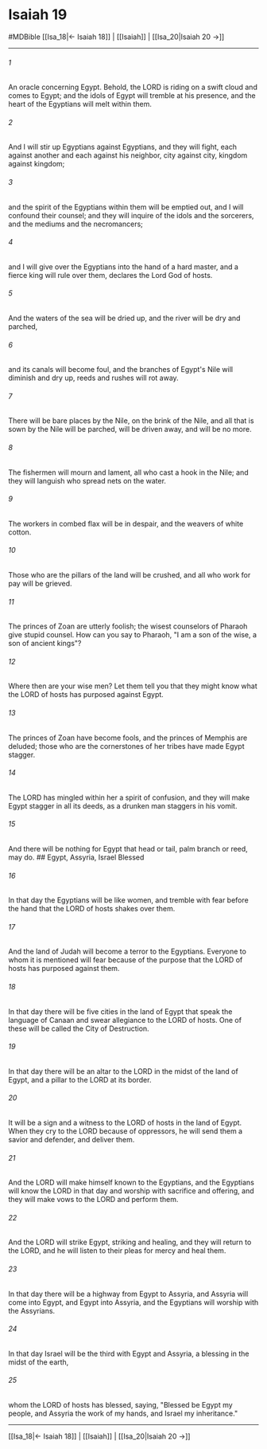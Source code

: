 # Isaiah 19
#MDBible
[[Isa_18|← Isaiah 18]] | [[Isaiah]] | [[Isa_20|Isaiah 20 →]]

***

###### 1 

An oracle concerning Egypt. Behold, the LORD is riding on a swift cloud and comes to Egypt; and the idols of Egypt will tremble at his presence, and the heart of the Egyptians will melt within them. 

###### 2 

And I will stir up Egyptians against Egyptians, and they will fight, each against another and each against his neighbor, city against city, kingdom against kingdom; 

###### 3 

and the spirit of the Egyptians within them will be emptied out, and I will confound their counsel; and they will inquire of the idols and the sorcerers, and the mediums and the necromancers; 

###### 4 

and I will give over the Egyptians into the hand of a hard master, and a fierce king will rule over them, declares the Lord God of hosts. 

###### 5 

And the waters of the sea will be dried up, and the river will be dry and parched, 

###### 6 

and its canals will become foul, and the branches of Egypt's Nile will diminish and dry up, reeds and rushes will rot away. 

###### 7 

There will be bare places by the Nile, on the brink of the Nile, and all that is sown by the Nile will be parched, will be driven away, and will be no more. 

###### 8 

The fishermen will mourn and lament, all who cast a hook in the Nile; and they will languish who spread nets on the water. 

###### 9 

The workers in combed flax will be in despair, and the weavers of white cotton. 

###### 10 

Those who are the pillars of the land will be crushed, and all who work for pay will be grieved. 

###### 11 

The princes of Zoan are utterly foolish; the wisest counselors of Pharaoh give stupid counsel. How can you say to Pharaoh, "I am a son of the wise, a son of ancient kings"? 

###### 12 

Where then are your wise men? Let them tell you that they might know what the LORD of hosts has purposed against Egypt. 

###### 13 

The princes of Zoan have become fools, and the princes of Memphis are deluded; those who are the cornerstones of her tribes have made Egypt stagger. 

###### 14 

The LORD has mingled within her a spirit of confusion, and they will make Egypt stagger in all its deeds, as a drunken man staggers in his vomit. 

###### 15 

And there will be nothing for Egypt that head or tail, palm branch or reed, may do. ## Egypt, Assyria, Israel Blessed 

###### 16 

In that day the Egyptians will be like women, and tremble with fear before the hand that the LORD of hosts shakes over them. 

###### 17 

And the land of Judah will become a terror to the Egyptians. Everyone to whom it is mentioned will fear because of the purpose that the LORD of hosts has purposed against them. 

###### 18 

In that day there will be five cities in the land of Egypt that speak the language of Canaan and swear allegiance to the LORD of hosts. One of these will be called the City of Destruction. 

###### 19 

In that day there will be an altar to the LORD in the midst of the land of Egypt, and a pillar to the LORD at its border. 

###### 20 

It will be a sign and a witness to the LORD of hosts in the land of Egypt. When they cry to the LORD because of oppressors, he will send them a savior and defender, and deliver them. 

###### 21 

And the LORD will make himself known to the Egyptians, and the Egyptians will know the LORD in that day and worship with sacrifice and offering, and they will make vows to the LORD and perform them. 

###### 22 

And the LORD will strike Egypt, striking and healing, and they will return to the LORD, and he will listen to their pleas for mercy and heal them. 

###### 23 

In that day there will be a highway from Egypt to Assyria, and Assyria will come into Egypt, and Egypt into Assyria, and the Egyptians will worship with the Assyrians. 

###### 24 

In that day Israel will be the third with Egypt and Assyria, a blessing in the midst of the earth, 

###### 25 

whom the LORD of hosts has blessed, saying, "Blessed be Egypt my people, and Assyria the work of my hands, and Israel my inheritance." 

***

[[Isa_18|← Isaiah 18]] | [[Isaiah]] | [[Isa_20|Isaiah 20 →]]
